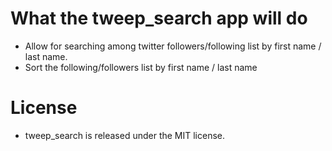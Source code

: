 # What the tweep\_search app will do 

* Allow for searching among twitter followers/following list by first name / last name. 
* Sort the following/followers list by first name / last name

# License

* tweep\_search is released under the MIT license.